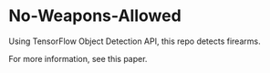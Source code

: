 # No-Weapons-Allowed

Using TensorFlow Object Detection API, this repo detects firearms.

For more information, see this paper.
